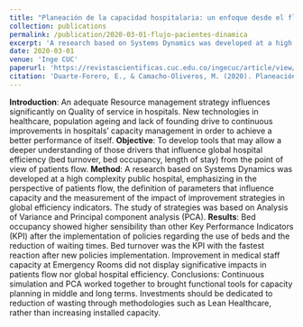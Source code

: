 ```yaml
---
title: "Planeación de la capacidad hospitalaria: un enfoque desde el flujo de pacientes con Dinámica de Sistemas"
collection: publications
permalink: /publication/2020-03-01-flujo-pacientes-dinamica
excerpt: 'A research based on Systems Dynamics was developed at a high complexity public hospital, emphasizing in the perspective of patients flow, the definition of parameters that influence capacity and the measurement of the impact of improvement strategies in global efficiency indicators. The study of strategies was based on Analysis of Variance and Principal component analysis (PCA).'
date: 2020-03-01
venue: 'Inge CUC'
paperurl: 'https://revistascientificas.cuc.edu.co/ingecuc/article/view/2651'
citation: 'Duarte-Forero, E., & Camacho-Oliveros, M. (2020). Planeación de la capacidad hospitalaria: un enfoque desde el flujo de pacientes con Dinámica de Sistemas. INGE CUC, 16(1). https://doi.org/10.17981/ingecuc.16.1.2020.16'
---
```

**Introduction**: An  adequate  Resource  management  strategy  influences  significantly  on Quality  of  service  in  hospitals.  New technologies  in  healthcare, population  ageing  and  lack  of founding drive  to  continuous  improvements  in  hospitals’  capacity management in order to achieve a better performance of itself.
**Objective**: To  develop  tools that  may  allow  a  deeper  understanding  of  those  drivers  that  influence  global  hospital efficiency  (bed turnover, bed occupancy, length of stay) from the point of view of patients flow. 
**Method**: A research based on Systems Dynamics was developed at a high complexity public hospital, emphasizing in the perspective of patients flow, the definition of parameters that influence capacity and the measurement of the impact of improvement strategies in global efficiency indicators. The study of strategies was based on Analysis of Variance and Principal component analysis (PCA). 
**Results**:  Bed occupancy showed higher sensibility than other Key Performance Indicators (KPI) after the implementation of policies regarding the use of beds and the reduction of waiting times. Bed  turnover was the KPI with the fastest reaction after new policies implementation. Improvement in medical staff capacity at Emergency Rooms did not display significative impacts in patients flow nor global hospital efficiency.  Conclusions: Continuous simulation and PCA worked together to brought functional tools for capacity planning in middle and long terms. Investments should be dedicated to reduction of wasting through methodologies such as Lean Healthcare, rather than increasing installed capacity.
